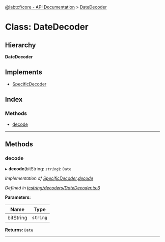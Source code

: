 [@iabtcf/core - API Documentation](../README.md) > [DateDecoder](../classes/datedecoder.md)

# Class: DateDecoder

## Hierarchy

**DateDecoder**

## Implements

* [SpecificDecoder](../interfaces/specificdecoder.md)

## Index

### Methods

* [decode](datedecoder.md#decode)

---

## Methods

<a id="decode"></a>

###  decode

▸ **decode**(bitString: *`string`*): `Date`

*Implementation of [SpecificDecoder](../interfaces/specificdecoder.md).[decode](../interfaces/specificdecoder.md#decode)*

*Defined in [tcstring/decoders/DateDecoder.ts:6](https://github.com/chrispaterson/iabtcf-es/blob/9d52060/modules/core/src/tcstring/decoders/DateDecoder.ts#L6)*

**Parameters:**

| Name | Type |
| ------ | ------ |
| bitString | `string` |

**Returns:** `Date`

___

